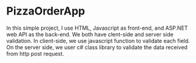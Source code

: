 # PizzaOrderApp

In this simple project, I use HTML, Javascript as front-end, and ASP.NET web API as the back-end. We both have clent-side and server side validation. In client-side, we use javascript function to validate each field. On the server side, we user c# class library to validate the data received from http post request.


